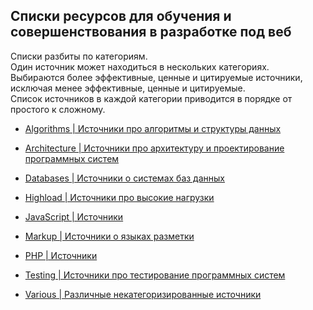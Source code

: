 Списки ресурсов для обучения и совершенствования в разработке под веб
---------------------------------------------------------------------

Списки разбиты по категориям.  
Один источник может находиться в нескольких категориях.  
Выбираются более эффективные, ценные и цитируемые источники,  
исключая менее эффективные, ценные и цитируемые.  
Список источников в каждой категории приводится в порядке от простого к сложному.  

* [Algorithms | Источники про алгоритмы и структуры данных](ALGORITHMS.md)

* [Architecture | Источники про архитектуру и проектирование программных систем](ARCHITECTURE.md)

* [Databases | Источники о системах баз данных](DATABASES.md)

* [Highload | Источники про высокие нагрузки](HIGHLOAD.md)

* [JavaScript | Источники](JAVASCRIPT.md)

* [Markup | Источники о языках разметки](MARKUP.md)

* [PHP | Источники](PHP.md)

* [Testing | Источники про тестирование программных систем](TESTING.md)

* [Various | Различные некатегоризированные источники](VARIOUS.md)
